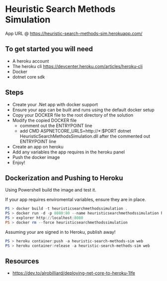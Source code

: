 # Heuristic Search Methods Simulation

App URL @ https://heuristic-search-methods-sim.herokuapp.com/

## To get started you will need

- A heroku account
- The heroku cli https://devcenter.heroku.com/articles/heroku-cli
- Docker
- dotnet core sdk

## Steps

- Create your .Net app with docker support
- Ensure your app can be built and runs using the default docker setup
- Copy your DOCKER file to the root directory of the solution
- Modify the copied DOCKER file
  - comment out the ENTRYPOINT line
  - add CMD ASPNETCORE_URLS=http://\*:$PORT dotnet HeuristicSearchMethodsSimulation.dll after the commented out ENTRYPOINT line
- Create an app on heroku
- Add any variables the app requires in the heroku panel
- Push the docker image
- Enjoy!

## Dockerization and Pushing to Heroku

Using Powershell build the image and test it.

If your app requires enviromental variables, ensure they are in place.

```powershell
PS > docker build -t heuristicsearchmethodssimulation .
PS > docker run -d -p 8080:80 --name heuristicsearchmethodssimulation heuristicsearchmethodssimulation
PS > explorer http://localhost:8080
PS > docker rm --force heuristicsearchmethodssimulation
```

Assuming your are signed in to Heroku, publish away!

```powershell
PS > heroku container:push -a heuristic-search-methods-sim web
PS > heroku container:release -a heuristic-search-methods-sim web
```

## Resources

- https://dev.to/alrobilliard/deploying-net-core-to-heroku-1lfe